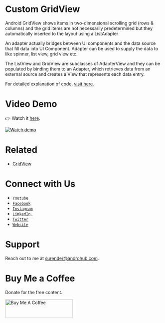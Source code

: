 # Custom GridView
Android GridView shows items in two-dimensional scrolling grid (rows & columns) and the grid items are not necessarily predetermined but they automatically inserted to the layout using a ListAdapter

An adapter actually bridges between UI components and the data source that fill data into UI Component. Adapter can be used to supply the data to like spinner, list view, grid view etc.

The ListView and GridView are subclasses of AdapterView and they can be populated by binding them to an Adapter, which retrieves data from an external source and creates a View that represents each data entry.

For detailed explanation of code, [visit here](http://www.androhub.com/android-gridview/).

# Video Demo
👉 Watch it <a href="https://youtu.be/u-iFFTy0FFc">here</a>.
<br>

[![Watch demo](http://i3.ytimg.com/vi/u-iFFTy0FFc/hqdefault.jpg)](https://youtu.be/u-iFFTy0FFc)

# Related
- [GridView](https://github.com/sonusurender/Simple_GridView_Demo)

# Connect with Us
- <a href="https://www.youtube.com/channel/@Androhub" target="_blank">`Youtube`</a>
- <a href="https://www.facebook.com/androhubtutorial/" target="_blank">`Facebook`</a>
- <a href="https://www.instagram.com/androhub_tutorial" target="_blank">`Instagram`</a>
- <a href="https://www.linkedin.com/in/surender-kumar-681472a8?originalSubdomain=in" target="_blank">`LinkedIn `</a>
- <a href="https://twitter.com/sonusurender0/" target="_blank">`Twitter`</a>
- <a href="http://www.androhub.com/" target="_blank">`Website`</a>

# Support
Reach out to me at surender@androhub.com.

# Buy Me a Coffee
Donate for the free content.

<a href="https://www.buymeacoffee.com/androhub" target="_blank"><img src="https://cdn.buymeacoffee.com/buttons/v2/default-yellow.png" alt="Buy Me A Coffee" style="height: 60px !important;width: 217px !important;" ></a>
